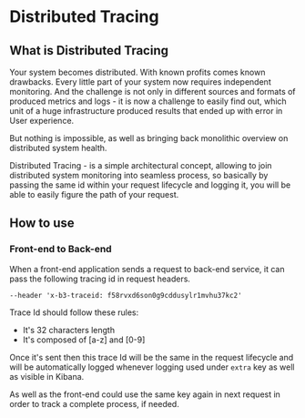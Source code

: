 # Distributed Tracing

## What is Distributed Tracing

Your system becomes distributed. With known profits comes known drawbacks.
Every little part of your system now requires independent monitoring. And the challenge is not only in different sources and formats of produced metrics and logs - it is now a challenge to easily find out, which unit of a huge infrastructure produced results that ended up with error in User experience.

But nothing is impossible, as well as bringing back monolithic overview on distributed system health.

Distributed Tracing - is a simple architectural concept, allowing to join distributed system monitoring into seamless process,
so basically by passing the same id within your request lifecycle and logging it, you will be able to easily figure the path of your request.

## How to use

### Front-end to Back-end

When a front-end application sends a request to back-end service, it can pass the following tracing id in request headers.

```http request
--header 'x-b3-traceid: f58rvxd6son0g9cddusylr1mvhu37kc2'
```

Trace Id should follow these rules:

- It's 32 characters length
- It's composed of [a-z] and [0-9]

Once it's sent then this trace Id will be the same in the request lifecycle and will be automatically logged
whenever logging used under `extra` key as well as visible in Kibana.

As well as the front-end could use the same key again in next request in order to track a complete process, if needed.
